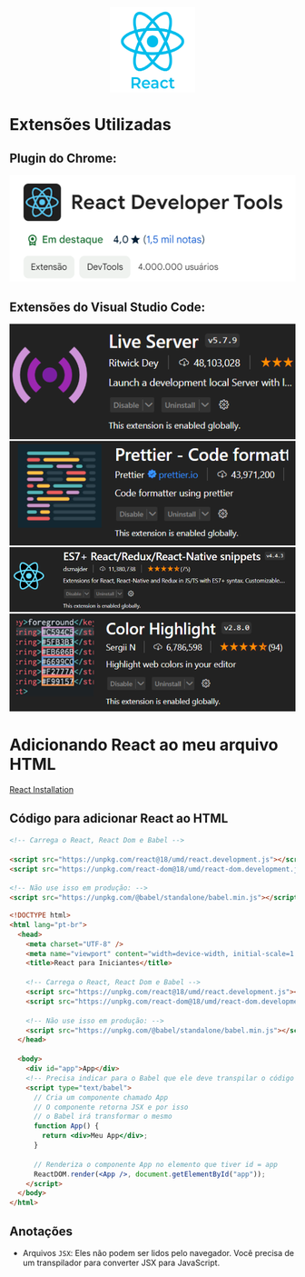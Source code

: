 <!-- Imagem React com estilo inline -->
<img src="./img/Reactjs.png" alt="Símbolo React" style="width: 150px; height: 150px; margin: 0 auto; display: flex;" />

# Extensões Utilizadas

## Plugin do Chrome:

![Plugin do Chrome](./img/image.png)

## Extensões do Visual Studio Code:

![Extensão 1](./img/image-1.png)
![Extensão 2](./img/image-2.png)
![Extensão 3](./img/image-3.png)
![Extensão 4](./img/image-4.png)

# Adicionando React ao meu arquivo HTML

[React Installation](https://react.dev/learn/installation)

## Código para adicionar React ao HTML

```html
<!-- Carrega o React, React Dom e Babel -->

<script src="https://unpkg.com/react@18/umd/react.development.js"></script>
<script src="https://unpkg.com/react-dom@18/umd/react-dom.development.js"></script>

<!-- Não use isso em produção: -->
<script src="https://unpkg.com/@babel/standalone/babel.min.js"></script>
```

```html
<!DOCTYPE html>
<html lang="pt-br">
  <head>
    <meta charset="UTF-8" />
    <meta name="viewport" content="width=device-width, initial-scale=1.0" />
    <title>React para Iniciantes</title>

    <!-- Carrega o React, React Dom e Babel -->
    <script src="https://unpkg.com/react@18/umd/react.development.js"></script>
    <script src="https://unpkg.com/react-dom@18/umd/react-dom.development.js"></script>

    <!-- Não use isso em produção: -->
    <script src="https://unpkg.com/@babel/standalone/babel.min.js"></script>
  </head>

  <body>
    <div id="app">App</div>
    <!-- Precisa indicar para o Babel que ele deve transpilar o código -->
    <script type="text/babel">
      // Cria um componente chamado App
      // O componente retorna JSX e por isso
      // o Babel irá transformar o mesmo
      function App() {
        return <div>Meu App</div>;
      }

      // Renderiza o componente App no elemento que tiver id = app
      ReactDOM.render(<App />, document.getElementById("app"));
    </script>
  </body>
</html>
```

## Anotações

- Arquivos `JSX`: Eles não podem ser lidos pelo navegador. Você precisa de um transpilador para converter JSX para JavaScript.
